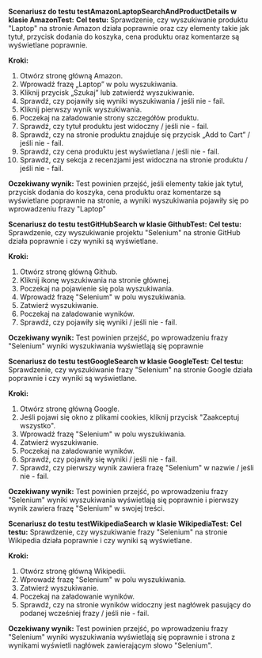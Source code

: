 **Scenariusz do testu testAmazonLaptopSearchAndProductDetails w klasie AmazonTest:**
**Cel testu:**
Sprawdzenie, czy wyszukiwanie produktu "Laptop" na stronie Amazon działa poprawnie oraz czy elementy takie jak tytuł, przycisk dodania do koszyka, cena produktu oraz komentarze są wyświetlane poprawnie.

**Kroki:**
1. Otwórz stronę główną Amazon.
2. Wprowadź frazę „Laptop” w polu wyszukiwania.
3. Kliknij przycisk „Szukaj” lub zatwierdź wyszukiwanie.
4. Sprawdź, czy pojawiły się wyniki wyszukiwania / jeśli nie - fail.
5. Kliknij pierwszy wynik wyszukiwania. 
6. Poczekaj na załadowanie strony szczegółów produktu.
7. Sprawdź, czy tytuł produktu jest widoczny / jeśli nie - fail.
8. Sprawdź, czy na stronie produktu znajduje się przycisk „Add to Cart” / jeśli nie - fail.
9. Sprawdź, czy cena produktu jest wyświetlana / jeśli nie - fail.
10. Sprawdź, czy sekcja z recenzjami jest widoczna na stronie produktu / jeśli nie - fail.

**Oczekiwany wynik:**
Test powinien przejść, jeśli elementy takie jak tytuł, przycisk dodania do koszyka, cena produktu oraz komentarze są wyświetlane poprawnie na stronie, a wyniki wyszukiwania pojawiły się po wprowadzeniu frazy "Laptop"

**Scenariusz do testu testGitHubSearch w klasie GithubTest:**
**Cel testu:**
Sprawdzenie, czy wyszukiwanie projektu "Selenium" na stronie GitHub działa poprawnie i czy wyniki są wyświetlane.

**Kroki:**
1. Otwórz stronę główną Github.
2. Kliknij ikonę wyszukiwania na stronie głównej.
3. Poczekaj na pojawienie się pola wyszukiwania.
4. Wprowadź frazę "Selenium" w polu wyszukiwania.
5. Zatwierź wyszukiwanie. 
6. Poczekaj na załadowanie wyników.
7. Sprawdź, czy pojawiły się wyniki / jeśli nie - fail.

**Oczekiwany wynik:**
Test powinien przejść, po wprowadzeniu frazy "Selenium" wyniki wyszukiwania wyświetlają się poprawnie

**Scenariusz do testu testGoogleSearch w klasie GoogleTest:**
**Cel testu:**
Sprawdzenie, czy wyszukiwanie frazy "Selenium" na stronie Google działa poprawnie i czy wyniki są wyświetlane.

**Kroki:**
1. Otwórz stronę główną Google.
2. Jeśli pojawi się okno z plikami cookies, kliknij przycisk "Zaakceptuj wszystko".
3. Wprowadź frazę "Selenium" w polu wyszukiwania.
5. Zatwierź wyszukiwanie. 
6. Poczekaj na załadowanie wyników.
7. Sprawdź, czy pojawiły się wyniki / jeśli nie - fail.
8. Sprawdź, czy pierwszy wynik zawiera frazę "Selenium" w nazwie / jeśli nie - fail.

**Oczekiwany wynik:**
Test powinien przejść, po wprowadzeniu frazy "Selenium" wyniki wyszukiwania wyświetlają się poprawnie i pierwszy wynik zawiera frazę "Selenium" w swojej treści.

**Scenariusz do testu testWikipediaSearch w klasie WikipediaTest:**
**Cel testu:**
Sprawdzenie, czy wyszukiwanie frazy "Selenium" na stronie Wikipedia działa poprawnie i czy wyniki są wyświetlane.

**Kroki:**
1. Otwórz stronę główną Wikipedii.
2. Wprowadź frazę "Selenium" w polu wyszukiwania.
5. Zatwierź wyszukiwanie. 
6. Poczekaj na załadowanie wyników.
7. Sprawdź, czy na stronie wyników widoczny jest nagłówek pasujący do podanej wcześniej frazy / jeśli nie - fail.

**Oczekiwany wynik:**
Test powinien przejść, po wprowadzeniu frazy "Selenium" wyniki wyszukiwania wyświetlają się poprawnie i strona z wynikami wyświetli nagłówek zawierającym słowo "Selenium".
